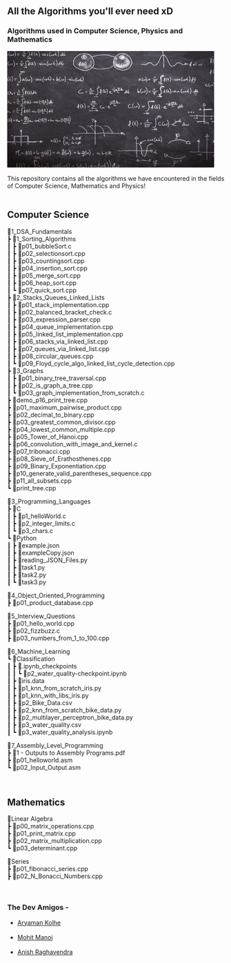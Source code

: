 ## All the Algorithms you'll ever need xD
### Algorithms used in Computer Science, Physics and Mathematics

<!-- ![Amigos_Banner](./math_banner.jpg) -->

<img src="./math_banner.jpg" width="480" height="270" alt="Amigos Banner">


This repository contains all the algorithms we have encountered in the fields of Computer Science, Mathematics and Physics!
<br><br>

## Computer Science

 📂1_DSA_Fundamentals<br>
  ┣ 📂1_Sorting_Algorithms<br>
  ┃ ┣ 📜p01_bubbleSort.c<br>
  ┃ ┣ 📜p02_selectionsort.cpp<br>
  ┃ ┣ 📜p03_countingsort.cpp<br>
  ┃ ┣ 📜p04_insertion_sort.cpp<br>
  ┃ ┣ 📜p05_merge_sort.cpp<br>
  ┃ ┣ 📜p06_heap_sort.cpp<br>
  ┃ ┗ 📜p07_quick_sort.cpp<br>
  ┣ 📂2_Stacks_Queues_Linked_Lists<br>
  ┃ ┣ 📜p01_stack_implementation.cpp<br>
  ┃ ┣ 📜p02_balanced_bracket_check.c<br>
  ┃ ┣ 📜p03_expression_parser.cpp<br>
  ┃ ┣ 📜p04_queue_implementation.cpp<br>
  ┃ ┣ 📜p05_linked_list_implementation.cpp<br>
  ┃ ┣ 📜p06_stacks_via_linked_list.cpp<br>
  ┃ ┣ 📜p07_queues_via_linked_list.cpp<br>
  ┃ ┣ 📜p08_circular_queues.cpp<br>
  ┃ ┗ 📜p09_Floyd_cycle_algo_linked_list_cycle_detection.cpp<br>
  ┣ 📂3_Graphs<br>
  ┃ ┣ 📜p01_binary_tree_traversal.cpp<br>
  ┃ ┣ 📜p02_is_graph_a_tree.cpp<br>
  ┃ ┗ 📜p03_graph_implementation_from_scratch.c<br>
  ┣ 📜demo_p16_print_tree.cpp<br>
  ┣ 📜p01_maximum_pairwise_product.cpp<br>
  ┣ 📜p02_decimal_to_binary.cpp<br>
  ┣ 📜p03_greatest_common_divisor.cpp<br>
  ┣ 📜p04_lowest_common_multiple.cpp<br>
  ┣ 📜p05_Tower_of_Hanoi.cpp<br>
  ┣ 📜p06_convolution_with_image_and_kernel.c<br>
  ┣ 📜p07_tribonacci.cpp<br>
  ┣ 📜p08_Sieve_of_Erathosthenes.cpp<br>
  ┣ 📜p09_Binary_Exponentiation.cpp<br>
  ┣ 📜p10_generate_valid_parentheses_sequence.cpp<br>
  ┣ 📜p11_all_subsets.cpp<br>
  ┗ 📜print_tree.cpp<br>

📂3_Programming_Languages<br>
  ┣ 📂C<br>
  ┃ ┣ 📜p1_helloWorld.c<br>
  ┃ ┣ 📜p2_integer_limits.c<br>
  ┃ ┗ 📜p3_chars.c<br>
  ┗ 📂Python<br>
   ┃ ┣ 📜example.json<br>
   ┃ ┣ 📜exampleCopy.json<br>
   ┃ ┣ 📜reading_JSON_Files.py<br>
   ┃ ┣ 📜task1.py<br>
   ┃ ┣ 📜task2.py<br>
   ┃ ┗ 📜task3.py<br>

📂4_Object_Oriented_Programming<br>
   ┣ 📜p01_product_database.cpp<br>

📂5_Interview_Questions<br>
   ┣ 📜p01_hello_world.cpp<br>
   ┣ 📜p02_fizzbuzz.c<br>
   ┣ 📜p03_numbers_from_1_to_100.cpp<br>

📂6_Machine_Learning<br>
   ┗ 📂Classification<br>
   ┃ ┣ 📂.ipynb_checkpoints<br>
   ┃ ┃ ┗ 📜p2_water_quality-checkpoint.ipynb<br>
   ┃ ┣ 📜iris.data<br>
   ┃ ┣ 📜p1_knn_from_scratch_iris.py<br>
   ┃ ┣ 📜p1_knn_with_libs_iris.py<br>
   ┃ ┣ 📜p2_Bike_Data.csv<br>
   ┃ ┣ 📜p2_knn_from_scratch_bike_data.py<br>
   ┃ ┣ 📜p2_multilayer_perceptron_bike_data.py<br>
   ┃ ┣ 📜p3_water_quality.csv<br>
   ┃ ┗ 📜p3_water_quality_analysis.ipynb<br>

📂7_Assembly_Level_Programming<br>
   ┣ 📜1 - Outputs to Assembly Programs.pdf<br>
   ┣ 📜p01_helloworld.asm<br>
   ┗ 📜p02_Input_Output.asm<br>

<br>

## Mathematics

📂Linear Algebra<br>
  ┣ 📜p00_matrix_operations.cpp<br>
  ┣ 📜p01_print_matrix.cpp<br>
  ┣ 📜p02_matrix_multiplication.cpp<br>
  ┗ 📜p03_determinant.cpp<br>

📂Series<br>
  ┣ 📜p01_fibonacci_series.cpp<br>
  ┣ 📜p02_N_Bonacci_Numbers.cpp<br>
 



<br>

### The Dev Amigos -
<ul>
    <li><a href="https://github.com/Chasmiccoder">Aryaman Kolhe</a></li><br>
    <li><a href="https://github.com/lolzone13">Mohit Manoj</a></li><br>
    <li><a href="https://github.com/z404">Anish Raghavendra</a></li><br>
</ul>


<!--
## Physics
Work in Progress..

To Generate the tree, install file-tree-generator extension,
right click on folder, and click on Generate To Tree
-->




<!--
```bash
├── app
│   ├── css
│   │   ├── **/*.css
│   ├── favicon.ico
│   ├── images
│   ├── index.html
│   ├── js
│   │   ├── **/*.js
│   └── partials/template
├── dist (or build)
├── node_modules
├── bower_components (if using bower)
├── test
├── Gruntfile.js/gulpfile.js
├── README.md
├── package.json
├── bower.json (if using bower)
└── .gitignore
```
 ???? -->